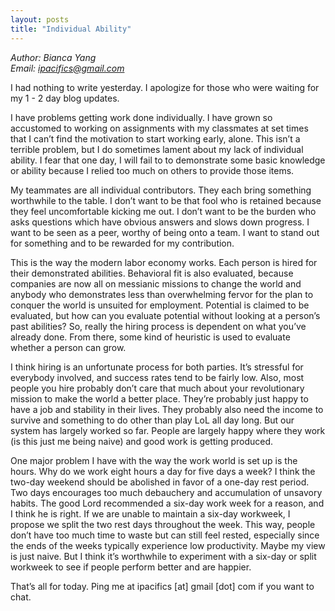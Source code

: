 ```yaml
---
layout: posts
title: "Individual Ability"
---
```

*Author: Bianca Yang*<br>
*Email: ipacifics@gmail.com*<br>

I had nothing to write yesterday. I apologize for those who were waiting for my 1 - 2 day blog updates.

I have problems getting work done individually. I have grown so accustomed to working on assignments with my classmates at set times that I can’t find the motivation to start working early, alone. This isn’t a terrible problem, but I do sometimes lament about my lack of individual ability. I fear that one day, I will fail to to demonstrate some basic knowledge or ability because I relied too much on others to provide those items.

My teammates are all individual contributors. They each bring something worthwhile to the table. I don’t want to be that fool who is retained because they feel uncomfortable kicking me out. I don’t want to be the burden who asks questions which have obvious answers and slows down progress. I want to be seen as a peer, worthy of being onto a team. I want to stand out for something and to be rewarded for my contribution.

This is the way the modern labor economy works. Each person is hired for their demonstrated abilities. Behavioral fit is also evaluated, because companies are now all on messianic missions to change the world and anybody who demonstrates less than overwhelming fervor for the plan to conquer the world is unsuited for employment. Potential is claimed to be evaluated, but how can you evaluate potential without looking at a person’s past abilities? So, really the hiring process is dependent on what you’ve already done. From there, some kind of heuristic is used to evaluate whether a person can grow.

I think hiring is an unfortunate process for both parties. It’s stressful for everybody involved, and success rates tend to be fairly low. Also, most people you hire probably don’t care that much about your revolutionary mission to make the world a better place. They’re probably just happy to have a job and stability in their lives. They probably also need the income to survive and something to do other than play LoL all day long. But our system has largely worked so far. People are largely happy where they work (is this just me being naive) and good work is getting produced.

One major problem I have with the way the work world is set up is the hours. Why do we work eight hours a day for five days a week? I think the two-day weekend should be abolished in favor of a one-day rest period. Two days encourages too much debauchery and accumulation of unsavory habits. The good Lord recommended a six-day work week for a reason, and I think he is right. If we are unable to maintain a six-day workweek, I propose we split the two rest days throughout the week. This way, people don’t have too much time to waste but can still feel rested, especially since the ends of the weeks typically experience low productivity. Maybe my view is just naive. But I think it’s worthwhile to experiment with a six-day or split workweek to see if people perform better and are happier.

That’s all for today. Ping me at ipacifics [at] gmail [dot] com if you want to chat.
